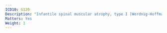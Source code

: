 ```yaml
---
ICD10: G120
Description: "Infantile spinal muscular atrophy, type I [Werdnig-Hoffman]"
Matters: Yes
Weight: 1
---
```

